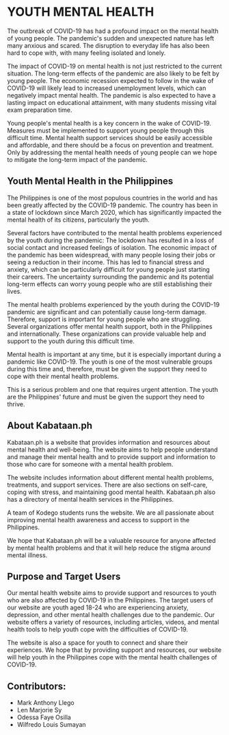 <h1>YOUTH MENTAL HEALTH</h1>

The outbreak of COVID-19 has had a profound impact on the mental health of young people. The pandemic's sudden and unexpected nature has left many anxious and scared. The disruption to everyday life has also been hard to cope with, with many feeling isolated and lonely.
 
The impact of COVID-19 on mental health is not just restricted to the current situation. The long-term effects of the pandemic are also likely to be felt by young people. The economic recession expected to follow in the wake of COVID-19 will likely lead to increased unemployment levels, which can negatively impact mental health. The pandemic is also expected to have a lasting impact on educational attainment, with many students missing vital exam preparation time.
 
Young people's mental health is a key concern in the wake of COVID-19. Measures must be implemented to support young people through this difficult time. Mental health support services should be easily accessible and affordable, and there should be a focus on prevention and treatment. Only by addressing the mental health needs of young people can we hope to mitigate the long-term impact of the pandemic.
 
<h2>Youth Mental Health in the Philippines</h2>
 
The Philippines is one of the most populous countries in the world and has been greatly affected by the COVID-19 pandemic. The country has been in a state of lockdown since March 2020, which has significantly impacted the mental health of its citizens, particularly the youth.

Several factors have contributed to the mental health problems experienced by the youth during the pandemic:
The lockdown has resulted in a loss of social contact and increased feelings of isolation.
The economic impact of the pandemic has been widespread, with many people losing their jobs or seeing a reduction in their income. This has led to financial stress and anxiety, which can be particularly difficult for young people just starting their careers.
The uncertainty surrounding the pandemic and its potential long-term effects can worry young people who are still establishing their lives.

The mental health problems experienced by the youth during the COVID-19 pandemic are significant and can potentially cause long-term damage. Therefore, support is important for young people who are struggling. Several organizations offer mental health support, both in the Philippines and internationally. These organizations can provide valuable help and support to the youth during this difficult time.

Mental health is important at any time, but it is especially important during a pandemic like COVID-19. The youth is one of the most vulnerable groups during this time and, therefore, must be given the support they need to cope with their mental health problems.

This is a serious problem and one that requires urgent attention. The youth are the Philippines' future and must be given the support they need to thrive.

<h2>About Kabataan.ph</h2>

Kabataan.ph is a website that provides information and resources about mental health and well-being. The website aims to help people understand and manage their mental health and to provide support and information to those who care for someone with a mental health problem.
 
The website includes information about different mental health problems, treatments, and support services. There are also sections on self-care, coping with stress, and maintaining good mental health. Kabataan.ph also has a directory of mental health services in the Philippines.
 
A team of Kodego students runs the website. We are all passionate about improving mental health awareness and access to support in the Philippines.
 
We hope that Kabataan.ph will be a valuable resource for anyone affected by mental health problems and that it will help reduce the stigma around mental illness.
 
<h2>Purpose and Target Users</h2>
 
Our mental health website aims to provide support and resources to youth who are also affected by COVID-19 in the Philippines. The target users of our website are youth aged 18-24 who are experiencing anxiety, depression, and other mental health challenges due to the pandemic. Our website offers a variety of resources, including articles, videos, and mental health tools to help youth cope with the difficulties of COVID-19. 
 
The website is also a space for youth to connect and share their experiences. We hope that by providing support and resources, our website will help youth in the Philippines cope with the mental health challenges of COVID-19.

<h2>Contributors:</h2>

<ul>
<li>Mark Anthony Llego</li>
<li>Len Marjorie Sy</li>
<li>Odessa Faye Osilla</li>
<li>Wilfredo Louis Sumayan</li>
</ul>
